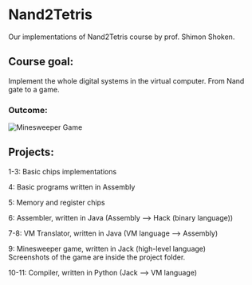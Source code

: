 # Nand2Tetris
Our implementations of Nand2Tetris course by prof. Shimon Shoken.

## Course goal:
Implement the whole digital systems in the virtual computer. From Nand gate to a game. <br>
### Outcome:
![Minesweeper Game](09/images/playing.png)

## Projects:
1-3: Basic chips implementations

4: Basic programs written in Assembly

5: Memory and register chips

6: Assembler, written in Java (Assembly --> Hack (binary language))

7-8: VM Translator, written in Java (VM language --> Assembly)

9: Minesweeper game, written in Jack (high-level language) <br>
Screenshots of the game are inside the project folder.

10-11: Compiler, written in Python (Jack --> VM language)
